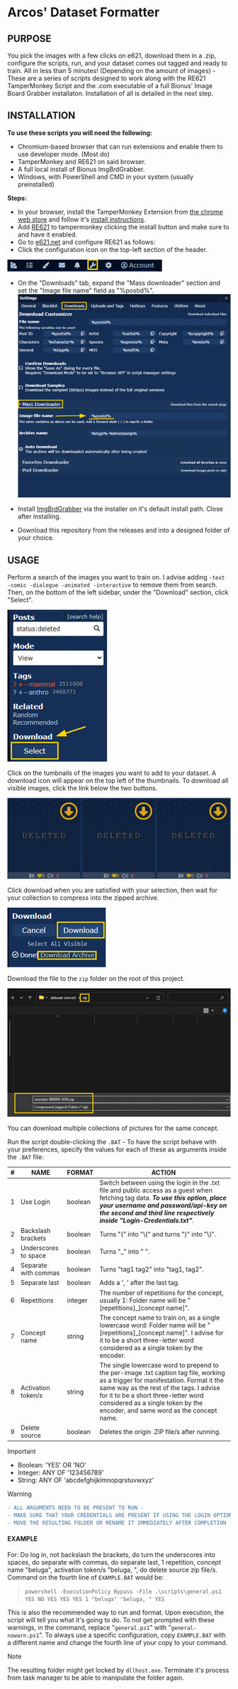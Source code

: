 # **Arcos' Dataset Formatter**

## PURPOSE
You pick the images with a few clicks on e621, download them in a .zip, configure the scripts, run, and your dataset comes out tagged and ready to train. All in less than 5 minutes! (Depending on the amount of images) - 
These are a series of scripts designed to work along with the RE621 TamperMonkey Script and the .com executable of a full Bionus' Image Board Grabber installaton.
Installation of all is detailed in the next step.

## INSTALLATION
**To use these scripts you will need the following:**
- Chromium-based browser that can run extensions and enable them to use developer mode. (Most do)
- TamperMonkey and RE621 on said browser.
- A full local install of Bionus ImgBrdGrabber.
- Windows, with PowerShell and CMD in your system (usually preinstalled)

**Steps:**
- In your browser, install the TamperMonkey Extension from [the chrome web store](https://chromewebstore.google.com/detail/tampermonkey/dhdgffkkebhmkfjojejmpbldmpobfkfo) and follow it's [install instructions](https://www.tampermonkey.net/faq.php?locale=en#Q100).
- Add [RE621](https://re621.app/) to tampermonkey clicking the install button and make sure to and have it enabled.
- Go to [e621.net](https://e621.net/) and configure RE621 as follows:
- Click the configuration icon on the top-left section of the header.

![plot](./images/SettingsIcon.png?raw=true)


- On the "Downloads" tab, expand the "Mass downloader" section and set the "Image file name" field as "%postid%".
![plot](./images/DownloadSettings.png?raw=true)


- Install [ImgBrdGrabber](https://www.bionus.org/imgbrd-grabber/docs/install/windows.html) via the installer on it's default install path. Close after installing.
- Download this repository from the releases and into a designed folder of your choice.


## USAGE
Perform a search of the images you want to train on. I advise adding `-text -comic -dialogue -animated -interactive` to remove them from search.
Then, on the bottom of the left sidebar, under the "Download" section, click "Select".

![plot](./images/WhereDownload.png?raw=true)

Click on the tumbnails of the images you want to add to your dataset. A download icon will appear on the top left of the thumbnails.
To download all visible images, click the link below the two buttons.

![plot](./images/SelectedToDownload.png?raw=true)

Click download when you are satisfied with your selection, then wait for your collection to compress into the zipped archive.

![plot](./images/DownloadAction.png?raw=true)

Download the file to the `zip` folder on the root of this project.

![plot](./images/SaveAs.png?raw=true)

You can download multiple collections of pictures for the same concept.

Run the script double-clicking the `.BAT` - To have the script behave with your preferences, specify the values for each of these as arguments inside the `.BAT` file:

| # | NAME | FORMAT | ACTION |
| ------ | ------ | ------ | ------ |
| 1 | Use Login | boolean | Switch between using the login in the .txt file and public access as a guest when fetching tag data. ***To use this option, place your username and password/api-key on the second and third line respectively inside "Login-Credentials.txt"***.|
| 2 | Backslash brackets | boolean | Turns "\(" into "\\\(" and turns "\)" into "\\\)".|
| 3 | Underscores to space | boolean | Turns "_" into " ".
| 4 | Separate with commas | boolean | Turns "tag1 tag2" into "tag1, tag2".|
| 5 | Separate last | boolean | Adds a ', ' after the last tag.|
| 6 | Repetitions | integer | The number of repetitions for the concept, usually 1: Folder name will be "\[repetitions\]_\[concept name\]".|
| 7 | Concept name | string | The concept name to train on, as a single lowercase word: Folder name will be "\[repetitions\]_\[concept name\]". I advise for it to be a short three-letter word considered as a single token by the encoder.|
| 8 | Activation token/s | string | The single lowercase word to prepend to the per-image .txt caption tag file, working as a trigger for manifestation. Format it the same way as the rest of the tags. I advise for it to be a short three-letter word considered as a single token by the encoder, and same word as the concept name.|
| 9 | Delete source | boolean | Deletes the origin .ZIP file/s after running.|

> [!IMPORTANT]
>- Boolean: 'YES' OR 'NO'
>- Integer: ANY OF '123456789'
>- String:  ANY OF 'abcdefghijklmnopqrstuvwxyz'

> [!WARNING]
> ```diff
> - ALL ARGUMENTS NEED TO BE PRESENT TO RUN -
> - MAKE SURE THAT YOUR CREDENTIALS ARE PRESENT IF USING THE LOGIN OPTION -
> - MOVE THE RESULTING FOLDER OR RENAME IT IMMEDIATELY AFTER COMPLETION -
> ```

#### EXAMPLE
For: Do log in, not backslash the brackets, do turn the underscores into spaces, do separate with commas, do separate last, 1 repetition, concept name "beluga", activation token/s "beluga, ", do delete source zip file/s.
Command on the fourth line of `EXAMPLE.BAT` would be:

> `powershell -ExecutionPolicy Bypass -File .\scripts\general.ps1 YES NO YES YES YES 1 "beluga" "beluga, " YES`

This is also the recommended way to run and format.
Upon execution, the script will tell you what it's going to do. To not get prompted with these warnings, in the command, replace "`general.ps1`" with "`general-nowarn.ps1`".
To always use a specific configuration, copy `EXAMPLE.BAT` with a different name and change the fourth line of your copy to your command.

> [!NOTE]
> The resulting folder might get locked by `dllhost.exe`. Terminate it's process from task manager to be able to manipulate the folder again.
